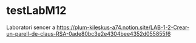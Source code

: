 # testLabM12
Laboratori sencer a https://plum-kileskus-a74.notion.site/LAB-1-2-Crear-un-parell-de-claus-RSA-0ade80bc3e2e4304bee4352d055855f6
